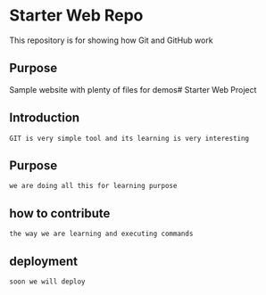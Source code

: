 # Starter Web Repo

This repository is for showing how Git and GitHub work

## Purpose

Sample website with plenty of files for demos# Starter Web Project 
 ## Introduction 
 	GIT is very simple tool and its learning is very interesting
 ## Purpose 
 	we are doing all this for learning purpose
 ## how to contribute
	the way we are learning and executing commands
 ## deployment
	soon we will deploy
